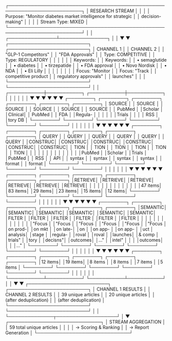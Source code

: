 ┌─────────────────────────────────────────────────────────────────────────┐
│                         RESEARCH STREAM                                 │
│                                                                         │
│  Purpose: "Monitor diabetes market intelligence for strategic          │
│            decision-making"                                             │
│                                                                         │
│  Stream Type: MIXED                                                     │
└─────────────────────────────────────────────────────────────────────────┘
                                    │
                                    │
                    ┌───────────────┴───────────────┐
                    │                               │
                    ▼                               ▼
        ┌─────────────────────────┐    ┌─────────────────────────┐
        │ CHANNEL 1               │    │ CHANNEL 2               │
        │ "GLP-1 Competitors"     │    │ "FDA Approvals"         │
        │ Type: COMPETITIVE       │    │ Type: REGULATORY        │
        │                         │    │                         │
        │ Keywords:               │    │ Keywords:               │
        │ • semaglutide           │    │ • diabetes              │
        │ • tirzepatide           │    │ • FDA approval          │
        │ • Novo Nordisk          │    │ • NDA                   │
        │ • Eli Lilly             │    │                         │
        │                         │    │                         │
        │ Focus: "Monitor         │    │ Focus: "Track           │
        │ competitive product     │    │ regulatory approvals"   │
        │ launches"               │    │                         │
        └─────────────────────────┘    └─────────────────────────┘
                    │                               │
        ┌───────────┼───────────┐      ┌───────────┼───────────┐
        │           │           │      │           │           │
        ▼           ▼           ▼      ▼           ▼           ▼
    ┌────────┐ ┌────────┐ ┌────────┐ ┌────────┐ ┌────────┐ ┌────────┐
    │ SOURCE │ │ SOURCE │ │ SOURCE │ │ SOURCE │ │ SOURCE │ │ SOURCE │
    │ PubMed │ │Scholar │ │Clinical│ │ PubMed │ │  FDA   │ │Regula- │
    │        │ │        │ │Trials  │ │        │ │  RSS   │ │tory DB │
    └────────┘ └────────┘ └────────┘ └────────┘ └────────┘ └────────┘
        │           │           │          │           │           │
        ▼           ▼           ▼          ▼           ▼           ▼
    ┌────────┐ ┌────────┐ ┌────────┐ ┌────────┐ ┌────────┐ ┌────────┐
    │ QUERY  │ │ QUERY  │ │ QUERY  │ │ QUERY  │ │ QUERY  │ │ QUERY  │
    │CONSTRUC│ │CONSTRUC│ │CONSTRUC│ │CONSTRUC│ │CONSTRUC│ │CONSTRUC│
    │  TION  │ │  TION  │ │  TION  │ │  TION  │ │  TION  │ │  TION  │
    │        │ │        │ │        │ │        │ │        │ │        │
    │PubMed  │ │Scholar │ │Trials  │ │PubMed  │ │  RSS   │ │  API   │
    │ syntax │ │ syntax │ │ syntax │ │ syntax │ │ format │ │ format │
    └────────┘ └────────┘ └────────┘ └────────┘ └────────┘ └────────┘
        │           │           │          │           │           │
        ▼           ▼           ▼          ▼           ▼           ▼
    ┌────────┐ ┌────────┐ ┌────────┐ ┌────────┐ ┌────────┐ ┌────────┐
    │RETRIEVE│ │RETRIEVE│ │RETRIEVE│ │RETRIEVE│ │RETRIEVE│ │RETRIEVE│
    │        │ │        │ │        │ │        │ │        │ │        │
    │47 items│ │83 items│ │29 items│ │23 items│ │15 items│ │12 items│
    └────────┘ └────────┘ └────────┘ └────────┘ └────────┘ └────────┘
        │           │           │          │           │           │
        ▼           ▼           ▼          ▼           ▼           ▼
    ┌────────┐ ┌────────┐ ┌────────┐ ┌────────┐ ┌────────┐ ┌────────┐
    │SEMANTIC│ │SEMANTIC│ │SEMANTIC│ │SEMANTIC│ │SEMANTIC│ │SEMANTIC│
    │FILTER  │ │FILTER  │ │FILTER  │ │FILTER  │ │FILTER  │ │FILTER  │
    │        │ │        │ │        │ │        │ │        │ │        │
    │"Focus  │ │"Focus  │ │"Focus  │ │"Focus  │ │"Focus  │ │"Focus  │
    │on prod-│ │on mkt  │ │on late-│ │on      │ │on app- │ │on app- │
    │uct     │ │analysis│ │stage   │ │regula- │ │roval   │ │roval   │
    │launches│ │& comp  │ │trials" │ │tory    │ │decisns"│ │outcomes│
    │..."    │ │intel"  │ │        │ │outcomes│ │        │ │..."    │
    └────────┘ └────────┘ └────────┘ └────────┘ └────────┘ └────────┘
        │           │           │          │           │           │
        ▼           ▼           ▼          ▼           ▼           ▼
    ┌────────┐ ┌────────┐ ┌────────┐ ┌────────┐ ┌────────┐ ┌────────┐
    │12 items│ │19 items│ │8 items │ │8 items │ │7 items │ │5 items │
    └────────┘ └────────┘ └────────┘ └────────┘ └────────┘ └────────┘
        │           │           │          │           │           │
        └───────────┴───────────┘          └───────────┴───────────┘
                    │                                  │
                    ▼                                  ▼
        ┌─────────────────────────┐    ┌─────────────────────────┐
        │ CHANNEL 1 RESULTS       │    │ CHANNEL 2 RESULTS       │
        │ 39 unique articles      │    │ 20 unique articles      │
        │ (after deduplication)   │    │ (after deduplication)   │
        └─────────────────────────┘    └─────────────────────────┘
                    │                                  │
                    └──────────────┬───────────────────┘
                                   │
                                   ▼
                    ┌─────────────────────────────┐
                    │   STREAM AGGREGATION        │
                    │   59 total unique articles  │
                    │                             │
                    │   → Scoring & Ranking       │
                    │   → Report Generation       │
                    └─────────────────────────────┘